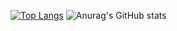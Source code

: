 
[![Top Langs](https://github-readme-stats.vercel.app/api/top-langs/?username=kantapong137&hide_progress=false&layout=compact)](https://github.com/anuraghazra/github-readme-stats)
![Anurag's GitHub stats](https://github-readme-stats.vercel.app/api?username=kantapong137&show_icons=true&theme=transparent)

<!-- - 👋 Hi, I’m @kantapong137
- 👀 I’m interested in Full-stack
- 🌱 I’m currently learning computer science
- 💞️ I’m looking to collaborate on ...
- 📫 How to reach me ... -->

<!---
kantapong137/kantapong137 is a ✨ special ✨ repository because its `README.md` (this file) appears on your GitHub profile.
You can click the Preview link to take a look at your changes.
--->
